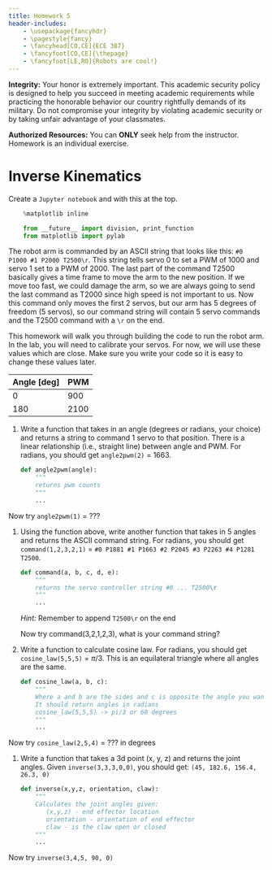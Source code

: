 ```yaml
---
title: Homework 5
header-includes:
    - \usepackage{fancyhdr}
    - \pagestyle{fancy}
    - \fancyhead[CO,CE]{ECE 387}
    - \fancyfoot[CO,CE]{\thepage}
    - \fancyfoot[LE,RO]{Robots are cool!}
---
```


**Integrity:** Your honor is extremely important.  This academic security policy is designed to help you succeed in meeting academic requirements while practicing the honorable behavior our country rightfully demands of its military.  Do not compromise your integrity by violating academic security or by taking unfair advantage of your classmates.

**Authorized Resources:** You can **ONLY** seek help from the instructor. Homework
is an individual exercise.

# Inverse Kinematics

Create a `Jupyter notebook` and with this at the top.

```python
	%matplotlib inline

	from __future__ import division, print_function
	from matplotlib import pylab
```

The robot arm is commanded by an ASCII string that looks like this: `#0 P1000 #1 P2000 T2500\r`.
This string tells servo 0 to set a PWM of 1000 and servo 1 set to a PWM of 2000. The last
part of the command T2500 basically gives a time frame to move the arm to the new position.
If we move too fast, we could damage the arm, so we are always going to send the last command
as T2000 since high speed is not important to us. Now this command only moves the first 2
servos, but our arm has 5 degrees of freedom (5 servos), so our command string will contain
5 servo commands and the T2500 command with a `\r` on the end.

This homework will walk you through building the code to run the robot arm. In
the lab, you will need to calibrate your servos. For now, we will use these
values which are close. Make sure you write your code so it is easy to change
these values later.

| Angle [deg] | PWM  |
|-------------|------|
| 0	          | 900  |
| 180         | 2100 |

1. Write a function that takes in an angle (degrees or radians, your choice) and returns a
string to command 1 servo to that position. There is a linear relationship (i.e., straight
line) between angle and PWM. For radians, you should get `angle2pwm(2)` = 1663.

	```python
	def angle2pwm(angle):
	    """
	    returns pwm counts
	    """
	    ...
	```
  Now try `angle2pwm(1)` = ???

1. Using the function above, write another function that takes in 5 angles and returns the
ASCII command string. For radians, you should get `command(1,2,3,2,1)` = `#0 P1881 #1 P1663 #2 P2045 #3 P2263 #4 P1281 T2500`.

	```python
	def command(a, b, c, d, e):
	    """
	    returns the servo controller string #0 ... T2500\r
	    """
	    ...
	```
    *Hint:* Remember to append `T2500\r` on the end

    Now try command(3,2,1,2,3), what is your command string?

1. Write a function to calculate cosine law. For radians, you should get
`cosine_law(5,5,5)` = $\pi$/3. This is an equilateral triangle where all angles
are the same.

	```python
	def cosine_law(a, b, c):
		"""
		Where a and b are the sides and c is opposite the angle you want to find.
		It should return angles in radians
		cosine_law(5,5,5) -> pi/3 or 60 degrees
		"""
		...
	```
  Now try `cosine_law(2,5,4)` = ??? in degrees

1. Write a function that takes a 3d point (x, y, z) and returns the joint angles.
Given `inverse(3,3,3,0,0)`, you should get: `(45, 182.6, 156.4, 26.3, 0)`

	```python
	def inverse(x,y,z, orientation, claw):
		"""
		Calculates the joint angles given:
		   (x,y,z) - end effector location
		   orientation - orientation of end effector
		   claw - is the claw open or closed
		"""
		...
	```
  Now try `inverse(3,4,5, 90, 0)`
